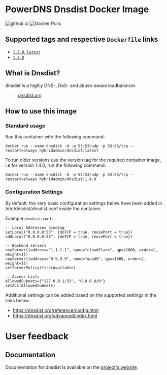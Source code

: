 # PowerDNS Dnsdist Docker Image

![github ci](https://github.com/hybridadmin/docker-dnsdist/workflows/ci/badge.svg?branch=main) ![Docker Pulls](https://img.shields.io/docker/pulls/hybridadmin/dnsdist)

## Supported tags and respective `Dockerfile` links

- [`1.5.0`, `latest`](https://github.com/hybridadmin/docker-dnsdist/tree/main/1.5.0/Dockerfile)
- [`1.4.0`](https://github.com/hybridadmin/docker-dnsdist/tree/main/1.4.0/Dockerfile)

## What is Dnsdist?

dnsdist is a highly DNS-, DoS- and abuse-aware loadbalancer.
> [dnsdist.org](https://dnsdist.org/)

## How to use this image

### Standard usage

Run this container with the following command:

```console
docker run --name dnsdist -d -p 53:53/udp -p 53:53/tcp --restart=always hybridadmin/dnsdist:latest
```

To run older versions use the version tag for the required container image, i.e for version 1.4.0, run the following command:

```console
docker run --name dnsdist -d -p 53:53/udp -p 53:53/tcp --restart=always hybridadmin/dnsdist:1.4.0
```


### Configuration Settings

By default, the very basic configuration settings below have been added in /etc/dnsdist/dnsdist.conf inside the container.

Example `dnsdist.conf`:
```
-- Local Addresses binding
setLocal("0.0.0.0:53", {doTCP = true, reusePort = true})
addLocal("0.0.0.0:53", {doTCP = true, reusePort = true})

-- Backend servers
newServer({address="1.1.1.1", name="cloudflare", qps=1000, order=1, weight=1})
newServer({address="9.9.9.9", name="quad9", qps=1000, order=1, weight=1})
setServerPolicy(firstAvailable)

-- Access Lists
AllowedSubnets={"127.0.0.1/32", "0.0.0.0/0"}
setACL(AllowedSubnets)
```

Additional settings can be added based on the supported settings in the links below:
* https://dnsdist.org/reference/config.html
* https://dnsdist.org/advanced/index.html



# User feedback

## Documentation

Documentation for dnsdist is available on the [project's website](https://dnsdist.org/index.html).
